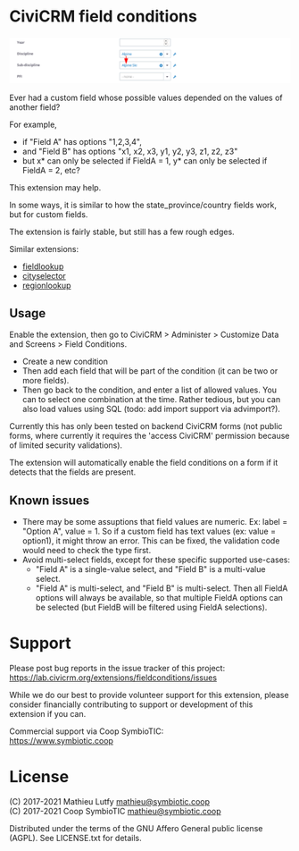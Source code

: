 # CiviCRM field conditions

![Screenshot](/images/screenshot.png)

Ever had a custom field whose possible values depended on the values of another field?

For example,

* if "Field A" has options "1,2,3,4",
* and "Field B" has options "x1, x2, x3, y1, y2, y3, z1, z2, z3"
* but x* can only be selected if FieldA = 1, y* can only be selected if FieldA  = 2, etc?

This extension may help.

In some ways, it is similar to how the state_province/country fields work, but for custom fields.

The extension is fairly stable, but still has a few rough edges.

Similar extensions:

* [fieldlookup](https://github.com/MegaphoneJon/fieldlookup)
* [cityselector](https://lab.civicrm.org/extensions/cityselector)
* [regionlookup](https://lab.civicrm.org/extensions/regionlookup)

## Usage

Enable the extension, then go to CiviCRM > Administer > Customize Data and Screens > Field Conditions.

* Create a new condition
* Then add each field that will be part of the condition (it can be two or more fields).
* Then go back to the condition, and enter a list of allowed values. You can to
  select one combination at the time. Rather tedious, but you can also load
  values using SQL (todo: add import support via advimport?).

Currently this has only been tested on backend CiviCRM forms (not public forms,
where currently it requires the 'access CiviCRM' permission because of limited
security validations).

The extension will automatically enable the field conditions on a form if it detects
that the fields are present.

## Known issues

* There may be some assuptions that field values are numeric. Ex: label = "Option A", value = 1. So if a custom field has text values (ex: value = option1), it might throw an error. This can be fixed, the validation code would need to check the type first.
* Avoid multi-select fields, except for these specific supported use-cases:
  * "Field A" is a single-value select, and "Field B" is a multi-value select.
  * "Field A" is multi-select, and "Field B" is multi-select. Then all FieldA options will always be available, so that multiple FieldA options can be selected (but FieldB will be filtered using FieldA selections).

# Support

Please post bug reports in the issue tracker of this project:  
https://lab.civicrm.org/extensions/fieldconditions/issues

While we do our best to provide volunteer support for this extension, please
consider financially contributing to support or development of this extension
if you can.

Commercial support via Coop SymbioTIC:  
https://www.symbiotic.coop

# License

(C) 2017-2021 Mathieu Lutfy <mathieu@symbiotic.coop>  
(C) 2017-2021 Coop SymbioTIC <mathieu@symbiotic.coop>

Distributed under the terms of the GNU Affero General public license (AGPL).
See LICENSE.txt for details.
